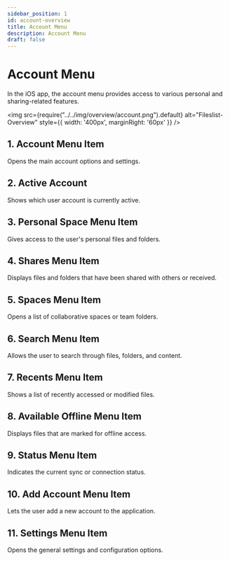 ```yaml
---
sidebar_position: 1
id: account-overview
title: Account Menu
description: Account Menu
draft: false
---
```


# Account Menu

In the iOS app, the account menu provides access to various personal and sharing-related features.

<img src={require("../../img/overview/account.png").default} alt="Fileslist-Overview" style={{ width: '400px', marginRight: '60px' }} />

## 1. Account Menu Item

Opens the main account options and settings.

## 2. Active Account

Shows which user account is currently active.

## 3. Personal Space Menu Item

Gives access to the user's personal files and folders.

## 4. Shares Menu Item

Displays files and folders that have been shared with others or received.

## 5. Spaces Menu Item

Opens a list of collaborative spaces or team folders.

## 6. Search Menu Item

Allows the user to search through files, folders, and content.

## 7. Recents Menu Item

Shows a list of recently accessed or modified files.

## 8. Available Offline Menu Item

Displays files that are marked for offline access.

## 9. Status Menu Item

Indicates the current sync or connection status.

## 10. Add Account Menu Item

Lets the user add a new account to the application.

## 11. Settings Menu Item

Opens the general settings and configuration options.
